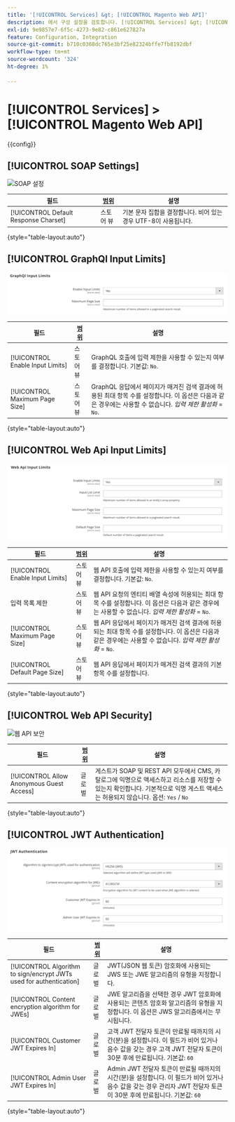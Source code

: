 ```yaml
---
title: '[!UICONTROL Services] &gt; [!UICONTROL Magento Web API]'
description: 에서 구성 설정을 검토합니다. [!UICONTROL Services] &gt; [!UICONTROL Magento Web API] 상거래 관리자의 페이지입니다.
exl-id: 9e9857e7-6f5c-4273-9e82-c861e627827a
feature: Configuration, Integration
source-git-commit: b710c0368dc765e3bf25e82324bffe7fb8192dbf
workflow-type: tm+mt
source-wordcount: '324'
ht-degree: 1%

---
```


# [!UICONTROL Services] > [!UICONTROL Magento Web API]

{{config}}

<!-- [X-ref](../systems/integrations.md) -->

## [!UICONTROL SOAP Settings]

![SOAP 설정](./assets/web-api-soap-settings.png)<!-- zoom -->

| 필드 | [범위](../../getting-started/websites-stores-views.md#scope-settings) | 설명 |
|--- |--- |--- |
| [!UICONTROL Default Response Charset] | 스토어 뷰 | 기본 문자 집합을 결정합니다. 비어 있는 경우 UTF-8이 사용됩니다. |

{style="table-layout:auto"}

## [!UICONTROL GraphQl Input Limits]

![GraphQl 입력 제한](./assets/web-api-graphql-input-limits.png)<!-- zoom -->

| 필드 | [범위](../../getting-started/websites-stores-views.md#scope-settings) | 설명 |
|--- |--- |--- |
| [!UICONTROL Enable Input Limits] | 스토어 뷰 | GraphQL 호출에 입력 제한을 사용할 수 있는지 여부를 결정합니다. 기본값: `No`. |
| [!UICONTROL Maximum Page Size] | 스토어 뷰 | GraphQL 응답에서 페이지가 매겨진 검색 결과에 허용된 최대 항목 수를 설정합니다. 이 옵션은 다음과 같은 경우에는 사용할 수 없습니다. _입력 제한 활성화_ = `No`. |

{style="table-layout:auto"}

## [!UICONTROL Web Api Input Limits]

![웹 Api 입력 제한](./assets/web-api-input-limits.png)<!-- zoom -->

| 필드 | [범위](../../getting-started/websites-stores-views.md#scope-settings) | 설명 |
|--- |--- |--- |
| [!UICONTROL Enable Input Limits] | 스토어 뷰 | 웹 API 호출에 입력 제한을 사용할 수 있는지 여부를 결정합니다. 기본값: `No`. |
| 입력 목록 제한 | 스토어 뷰 | 웹 API 요청의 엔티티 배열 속성에 허용되는 최대 항목 수를 설정합니다. 이 옵션은 다음과 같은 경우에는 사용할 수 없습니다. _입력 제한 활성화_ = `No`. |
| [!UICONTROL Maximum Page Size] | 스토어 뷰 | 웹 API 응답에서 페이지가 매겨진 검색 결과에 허용되는 최대 항목 수를 설정합니다. 이 옵션은 다음과 같은 경우에는 사용할 수 없습니다. _입력 제한 활성화_ = `No`. |
| [!UICONTROL Default Page Size] | 스토어 뷰 | 웹 API 응답에서 페이지가 매겨진 검색 결과의 기본 항목 수를 설정합니다. |

{style="table-layout:auto"}

## [!UICONTROL Web API Security]

![웹 API 보안](./assets/web-api-security.png)<!-- zoom -->

| 필드 | [범위](../../getting-started/websites-stores-views.md#scope-settings) | 설명 |
|--- |--- |--- |
| [!UICONTROL Allow Anonymous Guest Access] | 글로벌 | 게스트가 SOAP 및 REST API 모두에서 CMS, 카탈로그에 익명으로 액세스하고 리소스를 저장할 수 있는지 확인합니다. 기본적으로 익명 게스트 액세스는 허용되지 않습니다. 옵션: `Yes` / `No` |

{style="table-layout:auto"}

## [!UICONTROL JWT Authentication]

![JWT 인증](./assets/web-api-jwt-authentication.png)<!-- zoom -->

| 필드 | [범위](../../getting-started/websites-stores-views.md#scope-settings) | 설명 |
|--- |--- |--- |
| [!UICONTROL Algorithm to sign/encrypt JWTs used for authentication] | 글로벌 | JWT(JSON 웹 토큰) 암호화에 사용되는 JWS 또는 JWE 알고리즘의 유형을 지정합니다. |
| [!UICONTROL Content encryption algorithm for JWEs] | 글로벌 | JWE 알고리즘을 선택한 경우 JWT 암호화에 사용되는 콘텐츠 암호화 알고리즘의 유형을 지정합니다. 이 옵션은 JWS 알고리즘에서는 무시됩니다. |
| [!UICONTROL Customer JWT Expires In] | 글로벌 | 고객 JWT 전달자 토큰이 만료될 때까지의 시간(분)을 설정합니다. 이 필드가 비어 있거나 음수 값을 갖는 경우 고객 JWT 전달자 토큰이 30분 후에 만료됩니다. 기본값: `60` |
| [!UICONTROL Admin User JWT Expires In] | 글로벌 | Admin JWT 전달자 토큰이 만료될 때까지의 시간(분)을 설정합니다. 이 필드가 비어 있거나 음수 값을 갖는 경우 관리자 JWT 전달자 토큰이 30분 후에 만료됩니다. 기본값: `60` |

{style="table-layout:auto"}
